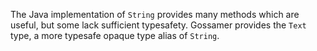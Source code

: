 The Java implementation of `String` provides many methods which are useful, but
some lack sufficient typesafety. Gossamer provides the `Text` type, a more
typesafe opaque type alias of `String`.

